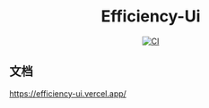 <h1 align="center" dir="auto">
  Efficiency-Ui
</h1>
<p align="center" dir="auto">
    <a href="https://github.com/HJianfeng/Smarty-Ui/actions/workflows/main.yml"><img src="https://github.com/HJianfeng/Smarty-Ui/actions/workflows/main.yml/badge.svg?branch=main" alt="CI" style="max-width: 100%;"></a>
</p>


## 文档
https://efficiency-ui.vercel.app/